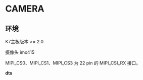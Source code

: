 # CAMERA

## 环境

K7主板版本 >= 2.0

摄像头 imx415

MIPI_CS0、MIPI_CS1、MIPI_CS3 为 22 pin 的 MIPI_CSI_RX 接口。



**dts**